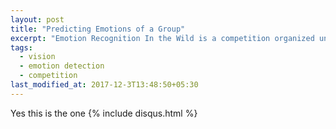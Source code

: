 ```yaml
---
layout: post
title: "Predicting Emotions of a Group"
excerpt: "Emotion Recognition In the Wild is a competition organized under the umbrella of ICMI. This post describes our approach for the 2017 challenge."
tags:
  - vision
  - emotion detection
  - competition
last_modified_at: 2017-12-3T13:48:50+05:30
---
```

Yes this is the one
{% include disqus.html %}
